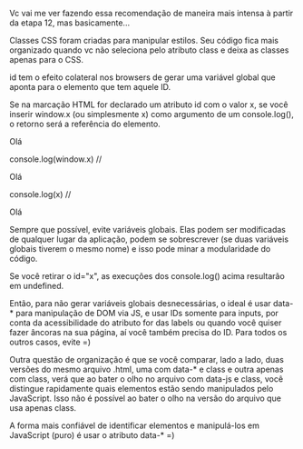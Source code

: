 Vc vai me ver fazendo essa recomendação de maneira mais intensa à partir da etapa 12, mas basicamente...

Classes CSS foram criadas para manipular estilos. Seu código fica mais organizado quando vc não seleciona pelo atributo class e deixa as classes apenas para o CSS.

id tem o efeito colateral nos browsers de gerar uma variável global que aponta para o elemento que tem aquele ID.

Se na marcação HTML for declarado um atributo id com o valor x, se você inserir window.x (ou simplesmente x) como argumento de um console.log(), o retorno será a referência do elemento.
<p id="x">Olá</p>
console.log(window.x) // <p id="x">Olá</p>
console.log(x) // <p id="x">Olá</p>
Sempre que possível, evite variáveis globais. Elas podem ser modificadas de qualquer lugar da aplicação, podem se sobrescrever (se duas variáveis globais tiverem o mesmo nome) e isso pode minar a modularidade do código.

Se você retirar o id="x", as execuções dos console.log() acima resultarão em undefined.

Então, para não gerar variáveis globais desnecessárias, o ideal é usar data-* para manipulação de DOM via JS, e usar IDs somente para inputs, por conta da acessibilidade do atributo for das labels ou quando você quiser fazer âncoras na sua página, aí você também precisa do ID. Para todos os outros casos, evite =)

Outra questão de organização é que se você comparar, lado a lado, duas versões do mesmo arquivo .html, uma com data-* e class e outra apenas com class, verá que ao bater o olho no arquivo com data-js e class, você distingue rapidamente quais elementos estão sendo manipulados pelo JavaScript. Isso não é possível ao bater o olho na versão do arquivo que usa apenas class.

A forma mais confiável de identificar elementos e manipulá-los em JavaScript (puro) é usar o atributo data-* =)